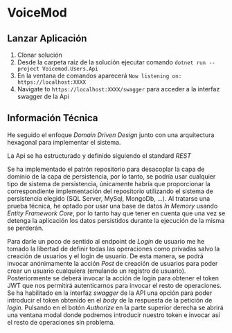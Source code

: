 # VoiceMod

## Lanzar Aplicación
1. Clonar solución
2. Desde la carpeta raiz de la solución ejecutar comando `dotnet run --project Voicemod.Users.Api`
3. En la ventana de comandos aparecerá `Now listening on: https://localhost:XXXX`
4. Navigate to `https://localhost:XXXX/swagger` para acceder a la interfaz swagger de la Api

## Información Técnica
He seguido el enfoque *Domain Driven Design* junto con una arquitectura hexagonal para implementar el sistema. 

La Api se ha estructurado y definido siguiendo el standard *REST* 

Se ha implementado el patrón repositorio para desacoplar la capa de dominio de la capa de persistencia, por lo tanto, se podría usar cualquier tipo de sistema de persistencia, únicamente habría que proporcionar la correspondiente implementación del repositorio utilizando el sistema de persistencia elegido (SQL Server, MySql, MongoDb, ...). Al tratarse una prueba técnica, he optado por usar una base de datos *In Memory* usando *Entity Framework Core*, por lo tanto hay que tener en cuenta que una vez se detenga la aplicación los datos persistidos durante la ejecución de la misma se perderán.

Para darle un poco de sentido al endpoint de *Login* de usuario me he tomado la libertad de definir todas las operaciones como privadas salvo la creación de usuarios y el login de usuario. De esta manera, se podrá invocar anónimamente la acción *Post* de creación de usuarios para poder crear un usuario cualquiera (emulando un registro de usuario). Posteriormente se deberá invocar la acción de login para obtener el token JWT que nos permitirá autenticarnos para invocar el resto de operaciones. Se ha habilitado en la interfaz *swagger* de la API una opción para poder introducir el token obtenido en el *body* de la respuesta de la petición de *login*. Pulsando en el botón *Authorize* en la parte superior derecha se abrirá una ventana modal donde podremos introducir nuestro token e invocar así el resto de operaciones sin problema.


